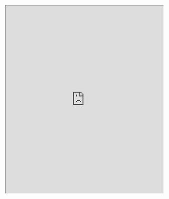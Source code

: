 <iframe src="https://drive.google.com/file/d/1S4hjsPyd-LQGm8NJciG3yc5Jz8e2I_xA/preview" width="100%" height="600px"></iframe>



